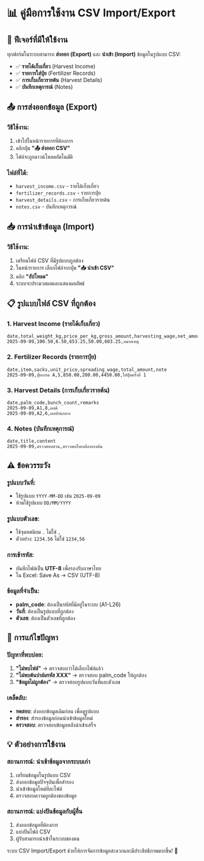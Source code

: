 # 📊 คู่มือการใช้งาน CSV Import/Export

## 🎯 ฟีเจอร์ที่มีให้ใช้งาน

ทุกฟอร์มในระบบสามารถ **ส่งออก (Export)** และ **นำเข้า (Import)** ข้อมูลในรูปแบบ CSV:

- ✅ **รายได้เก็บเกี่ยว** (Harvest Income)
- ✅ **รายการใส่ปุ๋ย** (Fertilizer Records)  
- ✅ **การเก็บเกี่ยวรายต้น** (Harvest Details)
- ✅ **บันทึกเหตุการณ์** (Notes)

## 📤 การส่งออกข้อมูล (Export)

### วิธีใช้งาน:
1. เข้าไปในหน้ารายการที่ต้องการ
2. คลิกปุ่ม **"📤 ส่งออก CSV"**  
3. ไฟล์จะถูกดาวน์โหลดอัตโนมัติ

### ไฟล์ที่ได้:
- `harvest_income.csv` - รายได้เก็บเกี่ยว
- `fertilizer_records.csv` - รายการปุ๋ย
- `harvest_details.csv` - การเก็บเกี่ยวรายต้น
- `notes.csv` - บันทึกเหตุการณ์

## 📥 การนำเข้าข้อมูล (Import)

### วิธีใช้งาน:
1. เตรียมไฟล์ CSV ที่มีรูปแบบถูกต้อง
2. ในหน้ารายการ เลือกไฟล์จากปุ่ม **"📥 นำเข้า CSV"**
3. คลิก **"อัปโหลด"**
4. ระบบจะประมวลผลและแสดงผลลัพธ์

## 📋 รูปแบบไฟล์ CSV ที่ถูกต้อง

### 1. Harvest Income (รายได้เก็บเกี่ยว)
```csv
date,total_weight_kg,price_per_kg,gross_amount,harvesting_wage,net_amount,note
2025-09-09,100.50,6.50,653.25,50.00,603.25,หมายเหตุ
```

### 2. Fertilizer Records (รายการปุ๋ย)
```csv
date,item,sacks,unit_price,spreading_wage,total_amount,note
2025-09-09,ปุ๋ยเกรด A,5,850.00,200.00,4450.00,ใส่ปุ๋ยครั้งที่ 1
```

### 3. Harvest Details (การเก็บเกี่ยวรายต้น)
```csv
date,palm_code,bunch_count,remarks
2025-09-09,A1,8,ผลดี
2025-09-09,A2,6,ผลปานกลาง
```

### 4. Notes (บันทึกเหตุการณ์)
```csv
date,title,content
2025-09-09,ตรวจสอบสวน,ตรวจพบใบเหลืองบางต้น
```

## ⚠️ ข้อควรระวัง

### รูปแบบวันที่:
- ใช้รูปแบบ `YYYY-MM-DD` เช่น `2025-09-09`
- ห้ามใช้รูปแบบ `DD/MM/YYYY`

### รูปแบบตัวเลข:
- ใช้จุดทศนิยม `.` ไม่ใช่ `,`
- ตัวอย่าง: `1234.56` ไม่ใช่ `1234,56`

### การเข้ารหัส:
- บันทึกไฟล์เป็น **UTF-8** เพื่อรองรับภาษาไทย
- ใน Excel: Save As → CSV (UTF-8)

### ข้อมูลที่จำเป็น:
- **palm_code**: ต้องเป็นรหัสที่มีอยู่ในระบบ (A1-L26)
- **วันที่**: ต้องเป็นรูปแบบที่ถูกต้อง
- **ตัวเลข**: ต้องเป็นตัวเลขที่ถูกต้อง

## 🔧 การแก้ไขปัญหา

### ปัญหาที่พบบ่อย:
1. **"ไม่พบไฟล์"** → ตรวจสอบว่าได้เลือกไฟล์แล้ว
2. **"ไม่พบต้นปาล์มรหัส XXX"** → ตรวจสอบ palm_code ให้ถูกต้อง
3. **"ข้อมูลไม่ถูกต้อง"** → ตรวจสอบรูปแบบวันที่และตัวเลข

### เคล็ดลับ:
- **ทดสอบ**: ส่งออกข้อมูลเดิมก่อน เพื่อดูรูปแบบ
- **สำรอง**: สำรองข้อมูลก่อนนำเข้าข้อมูลใหม่
- **ตรวจสอบ**: ตรวจสอบข้อมูลหลังนำเข้าเสร็จ

## 💡 ตัวอย่างการใช้งาน

### สถานการณ์: นำเข้าข้อมูลจากระบบเก่า
1. เตรียมข้อมูลในรูปแบบ CSV
2. ส่งออกข้อมูลปัจจุบันเพื่อสำรอง
3. นำเข้าข้อมูลใหม่ทีละไฟล์
4. ตรวจสอบความถูกต้องของข้อมูล

### สถานการณ์: แบ่งปันข้อมูลกับผู้อื่น
1. ส่งออกข้อมูลที่ต้องการ
2. แบ่งปันไฟล์ CSV
3. ผู้รับสามารถนำเข้าในระบบของตน

ระบบ CSV Import/Export ช่วยให้การจัดการข้อมูลสะดวกและมีประสิทธิภาพมากขึ้น! 🚀

